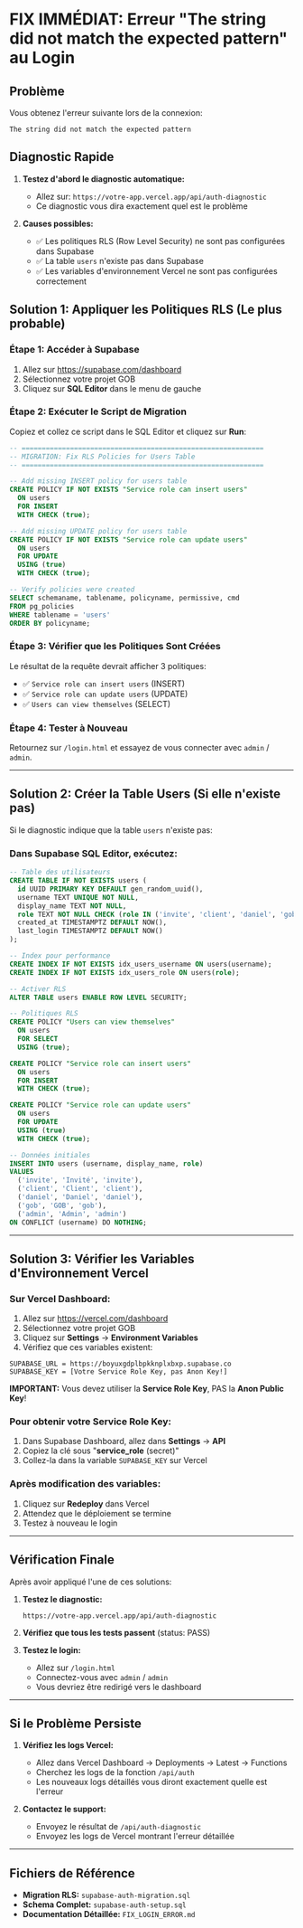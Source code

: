 # FIX IMMÉDIAT: Erreur "The string did not match the expected pattern" au Login

## Problème

Vous obtenez l'erreur suivante lors de la connexion:
```
The string did not match the expected pattern
```

## Diagnostic Rapide

1. **Testez d'abord le diagnostic automatique:**
   - Allez sur: `https://votre-app.vercel.app/api/auth-diagnostic`
   - Ce diagnostic vous dira exactement quel est le problème

2. **Causes possibles:**
   - ✅ Les politiques RLS (Row Level Security) ne sont pas configurées dans Supabase
   - ✅ La table `users` n'existe pas dans Supabase
   - ✅ Les variables d'environnement Vercel ne sont pas configurées correctement

## Solution 1: Appliquer les Politiques RLS (Le plus probable)

### Étape 1: Accéder à Supabase

1. Allez sur https://supabase.com/dashboard
2. Sélectionnez votre projet GOB
3. Cliquez sur **SQL Editor** dans le menu de gauche

### Étape 2: Exécuter le Script de Migration

Copiez et collez ce script dans le SQL Editor et cliquez sur **Run**:

```sql
-- ============================================================
-- MIGRATION: Fix RLS Policies for Users Table
-- ============================================================

-- Add missing INSERT policy for users table
CREATE POLICY IF NOT EXISTS "Service role can insert users"
  ON users
  FOR INSERT
  WITH CHECK (true);

-- Add missing UPDATE policy for users table
CREATE POLICY IF NOT EXISTS "Service role can update users"
  ON users
  FOR UPDATE
  USING (true)
  WITH CHECK (true);

-- Verify policies were created
SELECT schemaname, tablename, policyname, permissive, cmd
FROM pg_policies
WHERE tablename = 'users'
ORDER BY policyname;
```

### Étape 3: Vérifier que les Politiques Sont Créées

Le résultat de la requête devrait afficher 3 politiques:
- ✅ `Service role can insert users` (INSERT)
- ✅ `Service role can update users` (UPDATE)
- ✅ `Users can view themselves` (SELECT)

### Étape 4: Tester à Nouveau

Retournez sur `/login.html` et essayez de vous connecter avec `admin` / `admin`.

---

## Solution 2: Créer la Table Users (Si elle n'existe pas)

Si le diagnostic indique que la table `users` n'existe pas:

### Dans Supabase SQL Editor, exécutez:

```sql
-- Table des utilisateurs
CREATE TABLE IF NOT EXISTS users (
  id UUID PRIMARY KEY DEFAULT gen_random_uuid(),
  username TEXT UNIQUE NOT NULL,
  display_name TEXT NOT NULL,
  role TEXT NOT NULL CHECK (role IN ('invite', 'client', 'daniel', 'gob', 'admin')),
  created_at TIMESTAMPTZ DEFAULT NOW(),
  last_login TIMESTAMPTZ DEFAULT NOW()
);

-- Index pour performance
CREATE INDEX IF NOT EXISTS idx_users_username ON users(username);
CREATE INDEX IF NOT EXISTS idx_users_role ON users(role);

-- Activer RLS
ALTER TABLE users ENABLE ROW LEVEL SECURITY;

-- Politiques RLS
CREATE POLICY "Users can view themselves"
  ON users
  FOR SELECT
  USING (true);

CREATE POLICY "Service role can insert users"
  ON users
  FOR INSERT
  WITH CHECK (true);

CREATE POLICY "Service role can update users"
  ON users
  FOR UPDATE
  USING (true)
  WITH CHECK (true);

-- Données initiales
INSERT INTO users (username, display_name, role)
VALUES
  ('invite', 'Invité', 'invite'),
  ('client', 'Client', 'client'),
  ('daniel', 'Daniel', 'daniel'),
  ('gob', 'GOB', 'gob'),
  ('admin', 'Admin', 'admin')
ON CONFLICT (username) DO NOTHING;
```

---

## Solution 3: Vérifier les Variables d'Environnement Vercel

### Sur Vercel Dashboard:

1. Allez sur https://vercel.com/dashboard
2. Sélectionnez votre projet GOB
3. Cliquez sur **Settings** → **Environment Variables**
4. Vérifiez que ces variables existent:

```
SUPABASE_URL = https://boyuxgdplbpkknplxbxp.supabase.co
SUPABASE_KEY = [Votre Service Role Key, pas Anon Key!]
```

**IMPORTANT:** Vous devez utiliser la **Service Role Key**, PAS la **Anon Public Key**!

### Pour obtenir votre Service Role Key:

1. Dans Supabase Dashboard, allez dans **Settings** → **API**
2. Copiez la clé sous "**service_role** (secret)"
3. Collez-la dans la variable `SUPABASE_KEY` sur Vercel

### Après modification des variables:

1. Cliquez sur **Redeploy** dans Vercel
2. Attendez que le déploiement se termine
3. Testez à nouveau le login

---

## Vérification Finale

Après avoir appliqué l'une de ces solutions:

1. **Testez le diagnostic:**
   ```
   https://votre-app.vercel.app/api/auth-diagnostic
   ```

2. **Vérifiez que tous les tests passent** (status: PASS)

3. **Testez le login:**
   - Allez sur `/login.html`
   - Connectez-vous avec `admin` / `admin`
   - Vous devriez être redirigé vers le dashboard

---

## Si le Problème Persiste

1. **Vérifiez les logs Vercel:**
   - Allez dans Vercel Dashboard → Deployments → Latest → Functions
   - Cherchez les logs de la fonction `/api/auth`
   - Les nouveaux logs détaillés vous diront exactement quelle est l'erreur

2. **Contactez le support:**
   - Envoyez le résultat de `/api/auth-diagnostic`
   - Envoyez les logs de Vercel montrant l'erreur détaillée

---

## Fichiers de Référence

- **Migration RLS:** `supabase-auth-migration.sql`
- **Schema Complet:** `supabase-auth-setup.sql`
- **Documentation Détaillée:** `FIX_LOGIN_ERROR.md`
